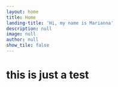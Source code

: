 ```yaml
---
layout: home
title: Home
landing-title: 'Hi, my name is Marianna'
description: null
image: null
author: null
show_tile: false
---
```


<h1>this is just a test</h1>
